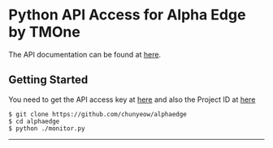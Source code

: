 # Python API Access for Alpha Edge by TMOne

The API documentation can be found at [here](https://support.alphaedge.tmone.com.my/en-us/index.html).

## Getting Started

You need to get the API access key at [here](https://support.alphaedge.tmone.com.my/devg/apisign/api-sign-provide-aksk.html) and also the Project ID at [here](https://support.alphaedge.tmone.com.my/devg/apisign/api-sign-provide-proid.html)


```shell
$ git clone https://github.com/chunyeow/alphaedge
$ cd alphaedge
$ python ./monitor.py
```

-----
